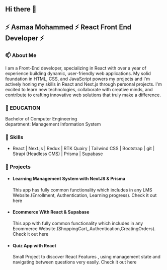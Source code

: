 ## Hi there 👋

<!--
**AsmaaaMohamed/AsmaaaMohamed** is a ✨ _special_ ✨ repository because its `README.md` (this file) appears on your GitHub profile.

Here are some ideas to get you started:

- 🔭 I’m currently working on ...
- 🌱 I’m currently learning ...
- 👯 I’m looking to collaborate on ...
- 🤔 I’m looking for help with ...
- 💬 Ask me about ...
- 📫 How to reach me: ...
- 😄 Pronouns: ...
- ⚡ Fun fact: ...
-->
## ⚡ Asmaa Mohammed ⚡ React Front End Developer ⚡
### 📫 About Me
I am a Front-End developer, specializing in React with over a year of experience building dynamic, user-friendly web applications. My solid foundation in HTML, CSS, and JavaScript powers my projects and I'm actively honing my skills in React and Next.js through personal projects. I'm excited to learn new technologies, collaborate with creative minds, and contribute to crafting innovative web solutions that truly make a difference.
### 💬 EDUCATION
Bachelor of Computer Engineering                             
department: Management Information System
### 🌱 Skills
* React | Next.js | Redux | RTK Quairy | Tailwind CSS | Bootstrap | git | Strapi (Headless CMS) | Prisma | Supabase 
### 🔭 Projects
* #### Learning Management System with NextJS & Prisma
    This app has fully common functionality which includes in any LMS Website.(Enrollment, Authentication, Learning progress).
    Check it out here
* #### Ecommerce With React & Supabase
    This app with fully common functionality which includes in any Ecommerce Website.(ShoppingCart,,Authentication,CreatingOrders).
    Check it out here
* #### Quiz App with React
    Small Project to discover React Features , using management state and navigating between questions very easily.
    Check it out here
